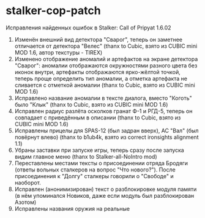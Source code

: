 stalker-cop-patch
=================

Исправления найденных ошибок в Stalker: Call of Pripyat 1.6.02

1. Изменён внешний вид детектора "Сварог", теперь он заметнее отличается от детектора "Велес"
   (thanx to Cubic, взято из CUBIC mini MOD 1.6, автор текстуры - TIREX)
2. Изменено отображение аномалий и артефактов на экране детектора "Сварог": аномалии отображаются
   окружностями разного цвета без иконок внутри, артефакты отображаются ярко-жёлтой точкой,
   теперь проще определить тип аномалии, а отметка артефакта не сливается с отметкой аномалии
   (thanx to Cubic, взято из CUBIC mini MOD 1.6)
3. Исправлено название аномалии в тексте диалога, вместо "Коготь" было "Клык"
   (thanx to Cubic, взято из CUBIC mini MOD 1.6)
4. Исправлен радиус разлёта осколков гранат Ф-1 и РГД-5, теперь он совпадает с приведённым
   в описании (thanx to Cubic, взято из CUBIC mini MOD 1.6)
5. Исправлены прицелы для SPAS-12 (был задран вверх), АС "Вал" (был повёрнут влево)
   (thanx to b1ub4k, взято из correct ironsights alignment 1.1)
6. Убраны заставки при запуске игры, теперь сразу после запуска видим главное меню
   (thanx to Stalker-all-NoIntro mod)
7. Переставлены местами тексты о присоединении отряда Бродяги (ответы вольных сталкеров на вопрос
   "Что нового?"). После присоединения к "Долгу" сталкеры говорили о "Свободе" и наоборот.
8. Исправлен (анонимизирован) текст о разблокировке модуля памяти (в нём упоминался Новиков, даже
   если модуль был разблокирован Азотом)
9. Исправлены названия оружия на реальные
